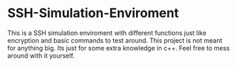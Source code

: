 # SSH-Simulation-Enviroment
This is a SSH simulation enviroment with different functions just like encryption and basic commands to test around. This project is not meant for anything big. Its just for some extra knowledge in c++. Feel free to mess around with it yourself.
